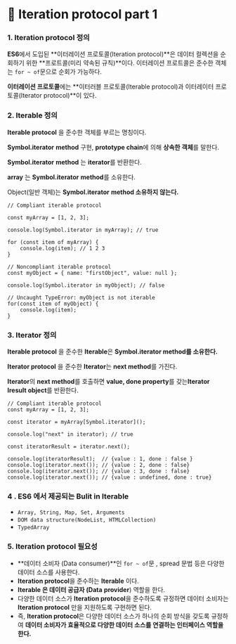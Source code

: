 # 📄 Iteration protocol part 1

### 1. Iteration protocol 정의

**ES6**에서 도입된 **이터레이션 프로토콜\(Iteration protocol\)**은 데이터 컬렉션을 순회하기 위한 **프로트콜\(미리 약속된 규칙\)**이다. 이터레이션 프로트콜은 준수한 객체는 `for ~ of`문으로 순회가 가능하다.

**이터레이션 프로토콜**에는 **이터러블 프로토콜\(Iterable protocol\)과 이터레이터 프로토콜\(Iterator protocol\)**이 있다.

### 2. It**erable 정의**

**Iterable protocol** 을 준수한 객체를 부르는 명칭이다.

**Symbol.iterator** **method** 구현, **prototype chain**에 의해 **상속한 객체**를 말한다.

**Symbol.iterator** **method** 는 **iterator**를 반환한다.

**array** 는 **Symbol.iterator** **method**를 소유한다.

Object\(일반 객체\)는 **Symbol.iterator** **method 소유하지 않는다.**

```text
// Compliant iterable protocol

const myArray = [1, 2, 3];

console.log(Symbol.iterator in myArray); // true

for (const item of myArray) {
	console.log(item); // 1 2 3
}
```

```text
// Noncompliant iterable protocol
const myObject = { name: "firstObject", value: null };

console.log(Symbol.iterator in myObject); // false

// Uncaught TypeError: myObject is not iterable
for(const item of myObject) {
	console.log(item);
}
```

### 3. I**terator 정의**

**Iterable protocol** 을 준수한 **Iterable**은 **Symbol.iterator method를 소유한다.**

**Iterator protocol** 을 준수한 **Iterator**는 **next method**를 가진다.

**Iterator**의 **next method**를 호출하면 **value, done property**를 갖는**Iterator Iresult object**를 반환한다.

```text
// Compliant iterable protocol
const myArray = [1, 2, 3];

const iterator = myArray[Symbol.iterator]();

console.log("next" in iterator); // true

const iteratorResult = iterator.next();

console.log(iteratorResult);  // {value : 1, done : false }
console.log(iterator.next()); // {value : 2, done : false}
console.log(iterator.next()); // {value : 3, done : false}
console.log(iterator.next()); // {value : undefined, done : true}
```

### 4 . ES6 에서 제공되는 Bulit in **Iterable**

* `Array, String, Map, Set, Arguments`
* `DOM data structure(NodeList, HTMLCollection)`
* `TypedArray`

### 5. Iteration protocol 필요성

* **데이터 소비자 \(Data consumer\)**인 `for ~ of`문 , spread 문법 등은 다양한 데이터 소스를 사용한다.
* **Iteration protocol**을 준수하는 **Iterable** 이다.
* **Iterable 은 데이터 공급자 \(Data** **provider**\) 역할을 한다.
* 다양한 데이터 소스가 **Iteration protocol**을 준수하도록 규정하면 데이터 소비자는 **Iteration protocol** 만을 지원하도록 구현하면 된다.
* 즉, **Iteration protocol**은 다양한 데이터 소스가 하나의 순회 방식을 갖도록 규정하여 **데이터 소비자가 효율적으로 다양한 데이터 소스를 연결하는 인터페이스 역할을 한다.**

